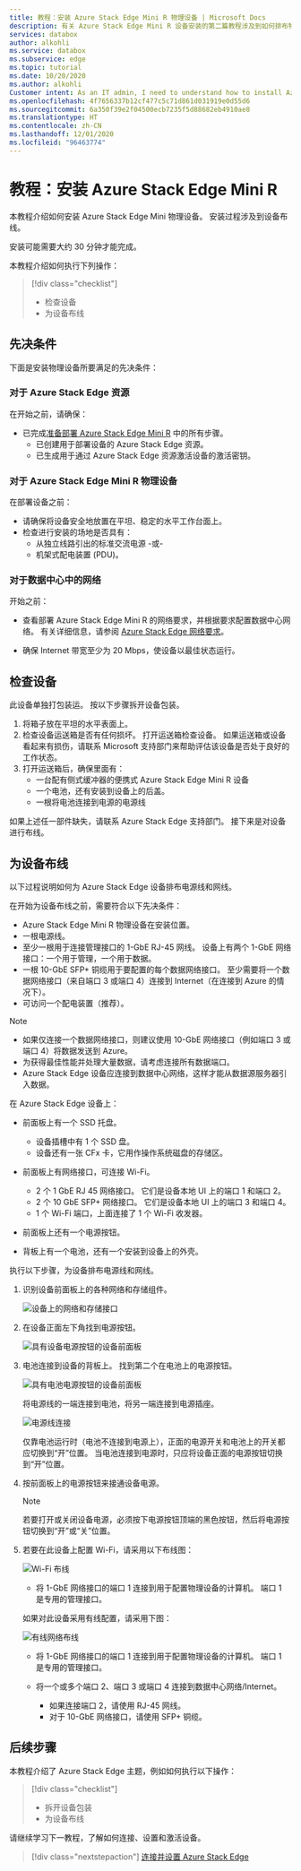 ```yaml
---
title: 教程：安装 Azure Stack Edge Mini R 物理设备 | Microsoft Docs
description: 有关 Azure Stack Edge Mini R 设备安装的第二篇教程涉及到如何排布物理设备的电源线和网线。
services: databox
author: alkohli
ms.service: databox
ms.subservice: edge
ms.topic: tutorial
ms.date: 10/20/2020
ms.author: alkohli
Customer intent: As an IT admin, I need to understand how to install Azure Stack Edge Mini R device in datacenter so I can use it to transfer data to Azure.
ms.openlocfilehash: 4f7656337b12cf477c5c71d861d031919e0d55d6
ms.sourcegitcommit: 6a350f39e2f04500ecb7235f5d88682eb4910ae8
ms.translationtype: HT
ms.contentlocale: zh-CN
ms.lasthandoff: 12/01/2020
ms.locfileid: "96463774"
---
```

# <a name="tutorial-install-azure-stack-edge-mini-r"></a>教程：安装 Azure Stack Edge Mini R

本教程介绍如何安装 Azure Stack Edge Mini 物理设备。 安装过程涉及到设备布线。

安装可能需要大约 30 分钟才能完成。

本教程介绍如何执行下列操作：

> [!div class="checklist"]
> * 检查设备
> * 为设备布线

## <a name="prerequisites"></a>先决条件

下面是安装物理设备所要满足的先决条件：

### <a name="for-the-azure-stack-edge-resource"></a>对于 Azure Stack Edge 资源

在开始之前，请确保：

* 已完成[准备部署 Azure Stack Edge Mini R](azure-stack-edge-mini-r-deploy-prep.md) 中的所有步骤。
    * 已创建用于部署设备的 Azure Stack Edge 资源。
    * 已生成用于通过 Azure Stack Edge 资源激活设备的激活密钥。

 
### <a name="for-the-azure-stack-edge-mini-r-physical-device"></a>对于 Azure Stack Edge Mini R 物理设备

在部署设备之前：

- 请确保将设备安全地放置在平坦、稳定的水平工作台面上。
- 检查进行安装的场地是否具有：
    - 从独立线路引出的标准交流电源   -或-
    - 机架式配电装置 (PDU)。 
    

### <a name="for-the-network-in-the-datacenter"></a>对于数据中心中的网络

开始之前：

- 查看部署 Azure Stack Edge Mini R 的网络要求，并根据要求配置数据中心网络。 有关详细信息，请参阅 [Azure Stack Edge 网络要求](azure-stack-edge-mini-r-system-requirements.md#networking-port-requirements)。

- 确保 Internet 带宽至少为 20 Mbps，使设备以最佳状态运行。 <!-- engg TBC -->


## <a name="inspect-the-device"></a>检查设备

此设备单独打包装运。 按以下步骤拆开设备包装。

1. 将箱子放在平坦的水平表面上。
2. 检查设备运送箱是否有任何损坏。 打开运送箱检查设备。 如果运送箱或设备看起来有损伤，请联系 Microsoft 支持部门来帮助评估该设备是否处于良好的工作状态。
3. 打开运送箱后，确保里面有：
    - 一台配有侧式缓冲器的便携式 Azure Stack Edge Mini R 设备
    - 一个电池，还有安装到设备上的后盖。 
    - 一根将电池连接到电源的电源线 

如果上述任一部件缺失，请联系 Azure Stack Edge 支持部门。 接下来是对设备进行布线。


## <a name="cable-the-device"></a>为设备布线

以下过程说明如何为 Azure Stack Edge 设备排布电源线和网线。

在开始为设备布线之前，需要符合以下先决条件：

- Azure Stack Edge Mini R 物理设备在安装位置。
- 一根电源线。
- 至少一根用于连接管理接口的 1-GbE RJ-45 网线。 设备上有两个 1-GbE 网络接口：一个用于管理，一个用于数据。
- 一根 10-GbE SFP+ 铜缆用于要配置的每个数据网络接口。 至少需要将一个数据网络接口（来自端口 3 或端口 4）连接到 Internet（在连接到 Azure 的情况下）。  
- 可访问一个配电装置（推荐）。

> [!NOTE]
> - 如果仅连接一个数据网络接口，则建议使用 10-GbE 网络接口（例如端口 3 或端口 4）将数据发送到 Azure。 
> - 为获得最佳性能并处理大量数据，请考虑连接所有数据端口。
> - Azure Stack Edge 设备应连接到数据中心网络，这样才能从数据源服务器引入数据。 <!-- engg TBC -->

在 Azure Stack Edge 设备上：

- 前面板上有一个 SSD 托盘。 

    - 设备插槽中有 1 个 SSD 盘。 
    - 设备还有一张 CFx 卡，它用作操作系统磁盘的存储区。
    
- 前面板上有网络接口，可连接 Wi-Fi。

    - 2 个 1 GbE RJ 45 网络接口。 它们是设备本地 UI 上的端口 1 和端口 2。
    - 2 个 10 GbE SFP+ 网络接口。 它们是设备本地 UI 上的端口 3 和端口 4。 
    - 1 个 Wi-Fi 端口，上面连接了 1 个 Wi-Fi 收发器。

- 前面板上还有一个电源按钮。 

- 背板上有一个电池，还有一个安装到设备上的外壳。 


执行以下步骤，为设备排布电源线和网线。

1. 识别设备前面板上的各种网络和存储组件。

    ![设备上的网络和存储接口](./media/azure-stack-edge-mini-r-deploy-install/ports-front-plane.png)

2. 在设备正面左下角找到电源按钮。 

    ![具有设备电源按钮的设备前面板](./media/azure-stack-edge-mini-r-deploy-install/device-power-button.png)

3. 电池连接到设备的背板上。 找到第二个在电池上的电源按钮。 

    ![具有电池电源按钮的设备前面板](./media/azure-stack-edge-mini-r-deploy-install/battery-power-button.png)


    将电源线的一端连接到电池，将另一端连接到电源插座。 

    ![电源线连接](./media/azure-stack-edge-mini-r-deploy-install/power-cord-connector-1.png) 

    仅靠电池运行时（电池不连接到电源上），正面的电源开关和电池上的开关都应切换到“开”位置。 当电池连接到电源时，只应将设备正面的电源按钮切换到“开”位置。 

4. 按前面板上的电源按钮来接通设备电源。 
    
    > [!NOTE]
    > 若要打开或关闭设备电源，必须按下电源按钮顶端的黑色按钮，然后将电源按钮切换到“开”或“关”位置。 

5. 若要在此设备上配置 Wi-Fi，请采用以下布线图：

    ![Wi-Fi 布线](./media/azure-stack-edge-mini-r-deploy-install/wireless-cabled.png)  

    - 将 1-GbE 网络接口的端口 1 连接到用于配置物理设备的计算机。 端口 1 是专用的管理接口。


    如果对此设备采用有线配置，请采用下图：
     
    ![有线网络布线](./media/azure-stack-edge-mini-r-deploy-install/wired-cabled.png)     
    - 将 1-GbE 网络接口的端口 1 连接到用于配置物理设备的计算机。 端口 1 是专用的管理接口。
    - 将一个或多个端口 2、端口 3 或端口 4 连接到数据中心网络/Internet。
    
        - 如果连接端口 2，请使用 RJ-45 网线。
        - 对于 10-GbE 网络接口，请使用 SFP+ 铜缆。

## <a name="next-steps"></a>后续步骤

本教程介绍了 Azure Stack Edge 主题，例如如何执行以下操作：

> [!div class="checklist"]
> * 拆开设备包装
> * 为设备布线

请继续学习下一教程，了解如何连接、设置和激活设备。

> [!div class="nextstepaction"]
> [连接并设置 Azure Stack Edge](./azure-stack-edge-mini-r-deploy-connect.md)
